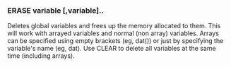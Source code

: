 

### ERASE variable [,variable]..

 Deletes global variables and frees up the memory allocated to them. This will work with arrayed variables and normal (non array) variables. Arrays can be specified using empty brackets (eg, dat()) or just by specifying the variable's name (eg, dat). Use CLEAR to delete all variables at the same time (including arrays).